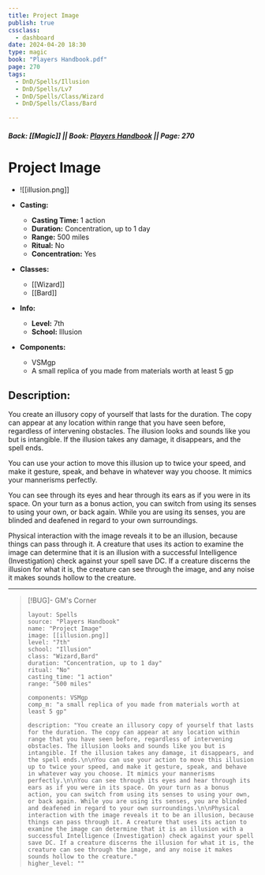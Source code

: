 ```yaml
---
title: Project Image
publish: true
cssclass:
  - dashboard
date: 2024-04-20 18:30
type: magic
book: "Players Handbook.pdf"
page: 270
tags:
  - DnD/Spells/Illusion
  - DnD/Spells/Lv7
  - DnD/Spells/Class/Wizard
  - DnD/Spells/Class/Bard

---
```


##### Back: [[Magic]] || Book: [Players Handbook](https://drive.google.com/drive/folders/1O5bhpYizcIT5xxAoLOuzCRht_PVS7VSG?usp=sharing) || Page: 270

# Project Image
- ![[illusion.png]]
- **Casting:**
    - **Casting Time:** 1 action
    - **Duration:** Concentration, up to 1 day
    - **Range:** 500 miles
    - **Ritual:** No
    - **Concentration:** Yes
- **Classes:**
    - [[Wizard]]
    - [[Bard]]

- **Info:**
    - **Level:** 7th
    - **School:** Illusion
- **Components:**
    - VSMgp
    - A small replica of you made from materials worth at least 5 gp

## Description:
You create an illusory copy of yourself that lasts for the duration. The copy can appear at any location within range that you have seen before, regardless of intervening obstacles. The illusion looks and sounds like you but is intangible. If the illusion takes any damage, it disappears, and the spell ends.

You can use your action to move this illusion up to twice your speed, and make it gesture, speak, and behave in whatever way you choose. It mimics your mannerisms perfectly.

You can see through its eyes and hear through its ears as if you were in its space. On your turn as a bonus action, you can switch from using its senses to using your own, or back again. While you are using its senses, you are blinded and deafened in regard to your own surroundings.

Physical interaction with the image reveals it to be an illusion, because things can pass through it. A creature that uses its action to examine the image can determine that it is an illusion with a successful Intelligence (Investigation) check against your spell save DC. If a creature discerns the illusion for what it is, the creature can see through the image, and any noise it makes sounds hollow to the creature.



---

> [!BUG]- GM's Corner
>
> ```statblock
> layout: Spells
> source: "Players Handbook"
> name: "Project Image"
> image: [[illusion.png]]
> level: "7th"
> school: "Illusion"
> class: "Wizard,Bard"
> duration: "Concentration, up to 1 day"
> ritual: "No"
> casting_time: "1 action"
> range: "500 miles"
>
> components: VSMgp
> comp_m: "a small replica of you made from materials worth at least 5 gp"
>
> description: "You create an illusory copy of yourself that lasts for the duration. The copy can appear at any location within range that you have seen before, regardless of intervening obstacles. The illusion looks and sounds like you but is intangible. If the illusion takes any damage, it disappears, and the spell ends.\n\nYou can use your action to move this illusion up to twice your speed, and make it gesture, speak, and behave in whatever way you choose. It mimics your mannerisms perfectly.\n\nYou can see through its eyes and hear through its ears as if you were in its space. On your turn as a bonus action, you can switch from using its senses to using your own, or back again. While you are using its senses, you are blinded and deafened in regard to your own surroundings.\n\nPhysical interaction with the image reveals it to be an illusion, because things can pass through it. A creature that uses its action to examine the image can determine that it is an illusion with a successful Intelligence (Investigation) check against your spell save DC. If a creature discerns the illusion for what it is, the creature can see through the image, and any noise it makes sounds hollow to the creature."
> higher_level: ""
> ```
